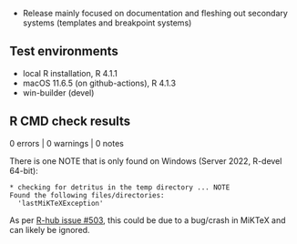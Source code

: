 - Release mainly focused on documentation and fleshing out secondary systems (templates and breakpoint systems)

## Test environments
* local R installation, R 4.1.1
* macOS 11.6.5 (on github-actions), R 4.1.3
* win-builder (devel)

## R CMD check results

0 errors | 0 warnings | 0 notes

There is one NOTE that is only found on Windows (Server 2022, R-devel 64-bit):
```
* checking for detritus in the temp directory ... NOTE
Found the following files/directories:
  'lastMiKTeXException'
```
As per [R-hub issue #503](https://github.com/r-hub/rhub/issues/503), this could be due to a bug/crash in MiKTeX and can likely be ignored.
